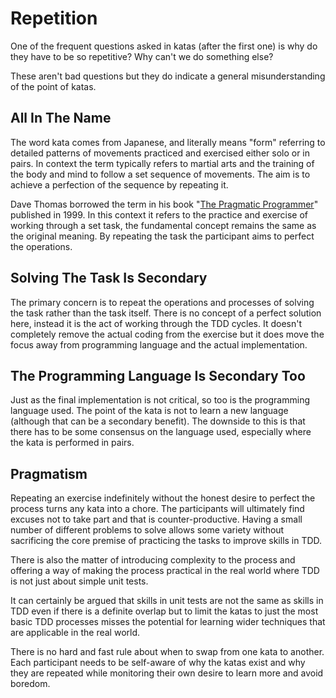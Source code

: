 # Repetition

One of the frequent questions asked in katas (after the first one) is why do
they have to be so repetitive? Why can't we do something else?

These aren't bad questions but they do indicate a general misunderstanding of
the point of katas.

## All In The Name

The word kata comes from Japanese, and literally means "form" referring to
detailed patterns of movements practiced and exercised either solo or in pairs.
In context the term typically refers to martial arts and the training of the
body and mind to follow a set sequence of movements. The aim is to achieve a
perfection of the sequence by repeating it.

Dave Thomas borrowed the term in his book
"[The Pragmatic Programmer](https://en.wikipedia.org/wiki/The_Pragmatic_Programmer)"
published in 1999. In this context it refers to the practice and exercise of
working through a set task, the fundamental concept remains the same as the
original meaning. By repeating the task the participant aims to perfect the
operations.

## Solving The Task Is Secondary

The primary concern is to repeat the operations and processes of solving the
task rather than the task itself. There is no concept of a perfect solution
here, instead it is the act of working through the TDD cycles. It doesn't
completely remove the actual coding from the exercise but it does move the
focus away from programming language and the actual implementation.

## The Programming Language Is Secondary Too

Just as the final implementation is not critical, so too is the programming
language used.  The point of the kata is not to learn a new language (although
that can be a secondary benefit). The downside to this is that there has to be
some consensus on the language used, especially where the kata is performed in
pairs.

## Pragmatism

Repeating an exercise indefinitely without the honest desire to perfect the
process turns any kata into a chore. The participants will ultimately find
excuses not to take part and that is counter-productive. Having a small
number of different problems to solve allows some variety without sacrificing
the core premise of practicing the tasks to improve skills in TDD.

There is also the matter of introducing complexity to the process and offering
a way of making the process practical in the real world where TDD is not just
about simple unit tests.

It can certainly be argued that skills in unit tests are not the same as skills
in TDD even if there is a definite overlap but to limit the katas to just the
most basic TDD processes misses the potential for learning wider techniques
that are applicable in the real world.

There is no hard and fast rule about when to swap from one kata to another.
Each participant needs to be self-aware of why the katas exist and why they are
repeated while monitoring their own desire to learn more and avoid boredom.
